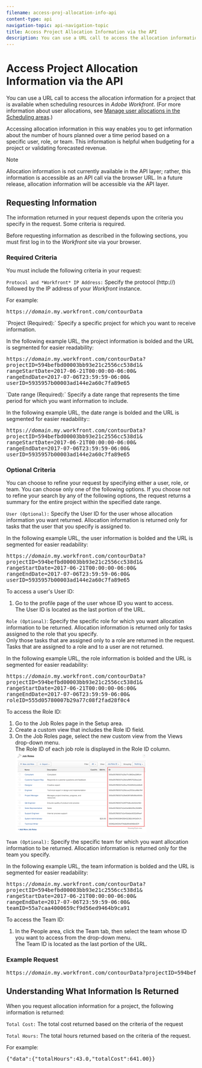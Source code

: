 ```yaml
---
filename: access-proj-allocation-info-api
content-type: api
navigation-topic: api-navigation-topic
title: Access Project Allocation Information via the API
description: You can use a URL call to access the allocation information for a project that is available when scheduling resources in Adobe Workfront. (For more information about user allocations, see Manage user allocations in the Scheduling areas.)
---
```


# Access Project Allocation Information via the API

You can use a URL call to access the&nbsp;allocation information for a project that is available when scheduling resources in *Adobe Workfront*. (For more information about user allocations, see [Manage user allocations in the Scheduling areas](../../resource-mgmt/resource-scheduling/manage-allocations-scheduling-areas.md).)

Accessing&nbsp;allocation information in this way enables you to get information about the number of hours planned over a time period based on a specific&nbsp;user, role, or team. This information is helpful when budgeting for a project or validating forecasted&nbsp;revenue.

>[!NOTE]
>
>Allocation information is not currently available in the API layer; rather, this information is accessible as an API call via the browser URL. In a future release, allocation information will be accessible via the API layer.

## Requesting Information

The information returned in your request depends upon the criteria you specify in the request. Some criteria is required.

Before requesting information as described in the following sections, you must first log in to the *Workfront* site&nbsp;via your browser.&nbsp;

### Required Criteria

You must include&nbsp;the following criteria in your request:

`Protocol and *Workfront* IP Address:` Specify the protocol (http://) followed by&nbsp;the IP address of your *Workfront* instance.&nbsp;

For example:
<pre>https://<em>domain</em>.my.workfront.com/contourData</pre>`Project (Required):`&nbsp;Specify a specific project for which you want to receive information.

In the following example URL, the project information is bolded&nbsp;and the URL is segmented for easier&nbsp;readability:
<pre>https://<em>domain</em>.my.workfront.com/contourData?<br><span class="bold">projectID=594befbd00003bb93e21c2556cc538d1</span>&<br>rangeStartDate=2017-06-21T00:00:00-06:00&<br>rangeEndDate=2017-07-06T23:59:59-06:00&<br>userID=5935957b00003ad144e2a60c7fa89e65</pre>`Date range (Required):`&nbsp;Specify a date range that represents the time period for which you want information to include.

In the following example URL, the date&nbsp;range is bolded&nbsp;and the URL is segmented for easier&nbsp;readability::
<pre>https://<em>domain</em>.my.workfront.com/contourData?<br>projectID=594befbd00003bb93e21c2556cc538d1&<br><span class="bold">rangeStartDate=2017-06-21T00:00:00-06:00&<br>rangeEndDate=2017-07-06T23:59:59-06:00</span>&<br>userID=5935957b00003ad144e2a60c7fa89e65</pre>

### Optional Criteria

You can choose to refine your request by specifying&nbsp;either a user, role, or team. You can choose only one of the following options. If you choose not to refine your search by any of the following options, the request returns a summary for the entire project within the specified date range.

`User (Optional):`&nbsp;Specify the User ID for&nbsp;the user whose allocation information you want returned. Allocation information is returned only for tasks that the user that you specify is assigned to.

In the following example URL, the user&nbsp;information is bolded&nbsp;and the URL is segmented for easier&nbsp;readability:
<pre>https://<em>domain</em>.my.workfront.com/contourData?<br>projectID=594befbd00003bb93e21c2556cc538d1&<br>rangeStartDate=2017-06-21T00:00:00-06:00&<br>rangeEndDate=2017-07-06T23:59:59-06:00&<br><span class="bold">userID=5935957b00003ad144e2a60c7fa89e65</span></pre>To access a user's User ID:

1. Go to the profile page of the user whose ID you want to access.   
   The User ID is located as the last portion&nbsp;of the URL.

`Role (Optional)`: Specify the specific role for which you want allocation information to be returned. Allocation information is returned only for tasks assigned to the role that you specify.  
Only those tasks that are assigned only to a role are returned in the request. Tasks that are assigned to a role and to a user are not returned.

In the following example URL, the role&nbsp;information is bolded&nbsp;and the URL is segmented for easier&nbsp;readability:
<pre>https://<em>domain</em>.my.workfront.com/contourData?<br>projectID=594befbd00003bb93e21c2556cc538d1&<br>rangeStartDate=2017-06-21T00:00:00-06:00&<br>rangeEndDate=2017-07-06T23:59:59-06:00&<br><span class="bold">roleID=555d05780007b29a77c08f2fad28f0c4</span></pre>To access the Role ID:

<ol> 
 <li value="1">Go to the Job Roles page in the Setup area.</li> 
 <li value="2">Create a custom view that includes the Role ID field.</li> 
 <li value="3">On the Job Roles page, select the new custom view from the <span class="bold">Views</span> drop-down menu.<br>The Role ID of each job role is displayed in the Role ID column.<br><img src="assets/jobrole-id-350x213.png" alt="jobrole_id.png" style="width: 350;height: 213;"></li> 
</ol>

`Team (Optional):`&nbsp;Specify the specific team&nbsp;for which you want allocation information to be returned. Allocation information is returned only for the team&nbsp;you specify.&nbsp;&nbsp;

In the following example URL, the team&nbsp;information is bolded&nbsp;and the URL is segmented for easier&nbsp;readability:
<pre>https://<em>domain</em>.my.workfront.com/contourData?<br>projectID=594befbd00003bb93e21c2556cc538d1&<br>rangeStartDate=2017-06-21T00:00:00-06:00&<br>rangeEndDate=2017-07-06T23:59:59-06:00&<br><span class="bold">teamID=55a7caa4000659cf9d56ed9464b9ca91</span></pre>To access the Team ID:

1. In the People area, click the Team tab, then select the team whose ID you want to access from the drop-down menu.  
   The Team&nbsp;ID is located as the last portion&nbsp;of the URL.&nbsp;

### Example Request

<pre>https://<em>domain</em>.my.workfront.com/contourData?projectID=594befbd00003bb93e21c2556cc538d1&rangeStartDate=2017-06-21T00:00:00-06:00&rangeEndDate=2017-07-06T23:59:59-06:00&userID=5935957b00003ad144e2a60c7fa89e65</pre>

## Understanding What Information Is Returned

When you request allocation information for a project, the following information is returned:

`Total Cost:` The total cost returned based on the criteria of the request

`Total Hours:` The total hours returned based on the criteria of the request.

For example:
<pre>{"data":{"totalHours":43.0,"totalCost":641.00}}</pre>&nbsp;

&nbsp;&nbsp;
